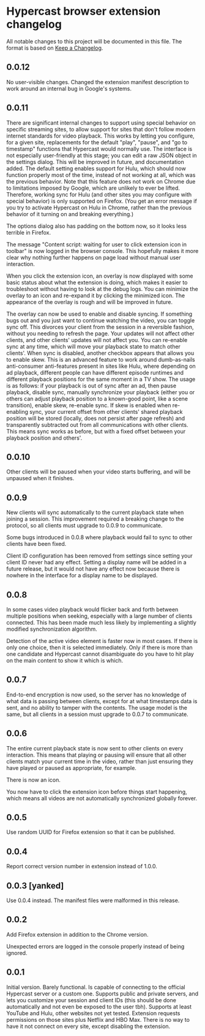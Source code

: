 # Hypercast browser extension changelog

All notable changes to this project will be documented in this file.
The format is based on [Keep a Changelog].

[keep a changelog]: https://keepachangelog.com/en/1.0.0/

## 0.0.12

No user-visible changes. Changed the extension manifest description to
work around an internal bug in Google's systems.

## 0.0.11

There are significant internal changes to support using special
behavior on specific streaming sites, to allow support for sites that
don't follow modern internet standards for video playback. This works
by letting you configure, for a given site, replacements for the
default "play", "pause", and "go to timestamp" functions that
Hypercast would normally use. The interface is not especially
user-friendly at this stage; you can edit a raw JSON object in the
settings dialog. This will be improved in future, and documentation
added. The default setting enables support for Hulu, which should now
function properly most of the time, instead of not working at all,
which was the previous behavior. Note that this feature does not work
on Chrome due to limitations imposed by Google, which are unlikely to
ever be lifted. Therefore, working sync for Hulu (and other sites you
may configure with special behavior) is only supported on Firefox.
(You get an error message if you try to activate Hypercast on Hulu in
Chrome, rather than the previous behavior of it turning on and
breaking everything.)

The options dialog also has padding on the bottom now, so it looks
less terrible in Firefox.

The message "Content script: waiting for user to click extension icon
in toolbar" is now logged in the browser console. This hopefully makes
it more clear why nothing further happens on page load without manual
user interaction.

When you click the extension icon, an overlay is now displayed with
some basic status about what the extension is doing, which makes it
easier to troubleshoot without having to look at the debug logs. You
can minimize the overlay to an icon and re-expand it by clicking the
minimized icon. The appearance of the overlay is rough and will be
improved in future.

The overlay can now be used to enable and disable syncing. If
something bugs out and you just want to continue watching the video,
you can toggle sync off. This divorces your client from the session in
a reversible fashion, without you needing to refresh the page. Your
updates will not affect other clients, and other clients' updates will
not affect you. You can re-enable sync at any time, which will move
your playback state to match other clients'. When sync is disabled,
another checkbox appears that allows you to enable skew. This is an
advanced feature to work around dumb-as-nails anti-consumer
anti-features present in sites like Hulu, where depending on ad
playback, different people can have different episode runtimes and
different playback positions for the same moment in a TV show. The
usage is as follows: if your playback is out of sync after an ad,
then pause playback, disable sync, manually synchronize your playback
(either you or others can adjust playback position to a known-good
point, like a scene transition), enable skew, re-enable sync. If skew
is enabled when re-enabling sync, your current offset from other
clients' shared playback position will be stored (locally, does not
persist after page refresh) and transparently subtracted out from all
communications with other clients. This means sync works as before,
but with a fixed offset between your playback position and others'.

## 0.0.10

Other clients will be paused when your video starts buffering, and
will be unpaused when it finishes.

## 0.0.9

New clients will sync automatically to the current playback state when
joining a session. This improvement required a breaking change to the
protocol, so all clients must upgrade to 0.0.9 to communicate.

Some bugs introduced in 0.0.8 where playback would fail to sync to
other clients have been fixed.

Client ID configuration has been removed from settings since setting
your client ID never had any effect. Setting a display name will be
added in a future release, but it would not have any effect now
because there is nowhere in the interface for a display name to be
displayed.

## 0.0.8

In some cases video playback would flicker back and forth between
multiple positions when seeking, especially with a large number of
clients connected. This has been made much less likely by implementing
a slightly modified synchronization algorithm.

Detection of the active video element is faster now in most cases. If
there is only one choice, then it is selected immediately. Only if
there is more than one candidate and Hypercast cannot disambiguate do
you have to hit play on the main content to show it which is which.

## 0.0.7

End-to-end encryption is now used, so the server has no knowledge of
what data is passing between clients, except for at what timestamps
data is sent, and no ability to tamper with the contents. The usage
model is the same, but all clients in a session must upgrade to 0.0.7
to communicate.

## 0.0.6

The entire current playback state is now sent to other clients on
every interaction. This means that playing or pausing will ensure that
all other clients match your current time in the video, rather than
just ensuring they have played or paused as appropriate, for example.

There is now an icon.

You now have to click the extension icon before things start
happening, which means all videos are not automatically synchronized
globally forever.

## 0.0.5

Use random UUID for Firefox extension so that it can be published.

## 0.0.4

Report correct version number in extension instead of 1.0.0.

## 0.0.3 [yanked]

Use 0.0.4 instead. The manifest files were malformed in this release.

## 0.0.2

Add Firefox extension in addition to the Chrome version.

Unexpected errors are logged in the console properly instead of being
ignored.

## 0.0.1

Initial version. Barely functional. Is capable of connecting to the
official Hypercast server or a custom one. Supports public and private
servers, and lets you customize your session and client IDs (this
should be done automatically and not even be exposed to the user tbh).
Supports at least YouTube and Hulu, other websites not yet tested.
Extension requests permissions on those sites plus Netflix and HBO
Max. There is no way to have it not connect on every site, except
disabling the extension.
